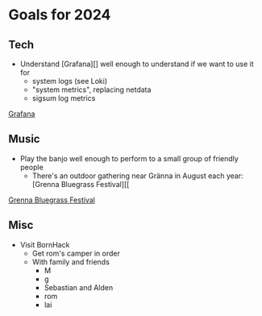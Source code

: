 # Goals for 2024

## Tech

- Understand [Grafana][] well enough to understand if we want to use it for
  - system logs (see Loki)
  - "system metrics", replacing netdata
  - sigsum log metrics

[Grafana](https://github.com/grafana/grafana)

## Music

- Play the banjo well enough to perform to a small group of friendly people
  - There's an outdoor gathering near Gränna in August each year: [Grenna Bluegrass Festival][[

[Grenna Bluegrass Festival](https://www.grennabluegrass.se/)

## Misc

- Visit BornHack
  - Get rom's camper in order
  - With family and friends
    - M
    - g
    - Sebastian and Alden
    - rom
    - lai
